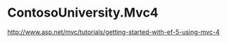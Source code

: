 ContosoUniversity.Mvc4
======================

http://www.asp.net/mvc/tutorials/getting-started-with-ef-5-using-mvc-4
